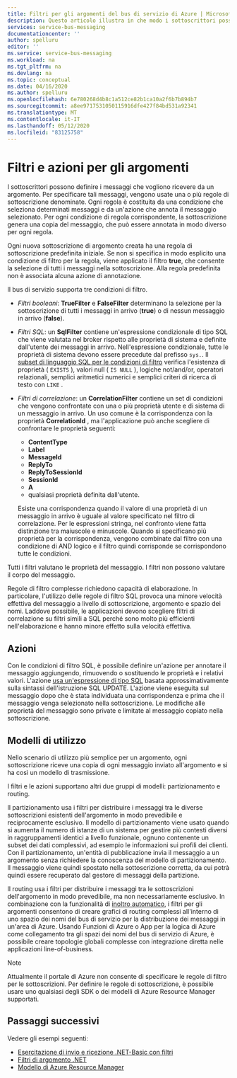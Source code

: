 ```yaml
---
title: Filtri per gli argomenti del bus di servizio di Azure | Microsoft Docs
description: Questo articolo illustra in che modo i sottoscrittori possono definire i messaggi che vogliono ricevere da un argomento specificando filtri.
services: service-bus-messaging
documentationcenter: ''
author: spelluru
editor: ''
ms.service: service-bus-messaging
ms.workload: na
ms.tgt_pltfrm: na
ms.devlang: na
ms.topic: conceptual
ms.date: 04/16/2020
ms.author: spelluru
ms.openlocfilehash: 6e780268d4b8c1a512ce82b1ca10a2f6b7b894b7
ms.sourcegitcommit: a8ee9717531050115916dfe427f84bd531a92341
ms.translationtype: MT
ms.contentlocale: it-IT
ms.lasthandoff: 05/12/2020
ms.locfileid: "83125758"
---
```

# <a name="topic-filters-and-actions"></a>Filtri e azioni per gli argomenti

I sottoscrittori possono definire i messaggi che vogliono ricevere da un argomento. Per specificare tali messaggi, vengono usate una o più regole di sottoscrizione denominate. Ogni regola è costituita da una condizione che seleziona determinati messaggi e da un'azione che annota il messaggio selezionato. Per ogni condizione di regola corrispondente, la sottoscrizione genera una copia del messaggio, che può essere annotata in modo diverso per ogni regola.

Ogni nuova sottoscrizione di argomento creata ha una regola di sottoscrizione predefinita iniziale. Se non si specifica in modo esplicito una condizione di filtro per la regola, viene applicato il filtro **true**, che consente la selezione di tutti i messaggi nella sottoscrizione. Alla regola predefinita non è associata alcuna azione di annotazione.

Il bus di servizio supporta tre condizioni di filtro.

-   *Filtri booleani*: **TrueFilter** e **FalseFilter** determinano la selezione per la sottoscrizione di tutti i messaggi in arrivo (**true**) o di nessun messaggio in arrivo (**false**).

-   *Filtri SQL*: un **SqlFilter** contiene un'espressione condizionale di tipo SQL che viene valutata nel broker rispetto alle proprietà di sistema e definite dall'utente dei messaggi in arrivo. Nell'espressione condizionale, tutte le proprietà di sistema devono essere precedute dal prefisso `sys.`. Il [subset di linguaggio SQL per le condizioni di filtro](service-bus-messaging-sql-filter.md) verifica l'esistenza di proprietà ( `EXISTS` ), valori null ( `IS NULL` ), logiche not/and/or, operatori relazionali, semplici aritmetici numerici e semplici criteri di ricerca di testo con `LIKE` .

-   *Filtri di correlazione*: un **CorrelationFilter** contiene un set di condizioni che vengono confrontate con una o più proprietà utente e di sistema di un messaggio in arrivo. Un uso comune è la corrispondenza con la proprietà **CorrelationId** , ma l'applicazione può anche scegliere di confrontare le proprietà seguenti:

    - **ContentType**
     - **Label**
     - **MessageId**
     - **ReplyTo**
     - **ReplyToSessionId**
     - **SessionId** 
     - **A**
     - qualsiasi proprietà definita dall'utente. 
     
     Esiste una corrispondenza quando il valore di una proprietà di un messaggio in arrivo è uguale al valore specificato nel filtro di correlazione. Per le espressioni stringa, nel confronto viene fatta distinzione tra maiuscole e minuscole. Quando si specificano più proprietà per la corrispondenza, vengono combinate dal filtro con una condizione di AND logico e il filtro quindi corrisponde se corrispondono tutte le condizioni.

Tutti i filtri valutano le proprietà del messaggio. I filtri non possono valutare il corpo del messaggio.

Regole di filtro complesse richiedono capacità di elaborazione. In particolare, l'utilizzo delle regole di filtro SQL provoca una minore velocità effettiva del messaggio a livello di sottoscrizione, argomento e spazio dei nomi. Laddove possibile, le applicazioni devono scegliere filtri di correlazione su filtri simili a SQL perché sono molto più efficienti nell'elaborazione e hanno minore effetto sulla velocità effettiva.

## <a name="actions"></a>Azioni

Con le condizioni di filtro SQL, è possibile definire un'azione per annotare il messaggio aggiungendo, rimuovendo o sostituendo le proprietà e i relativi valori. L'azione [usa un'espressione di tipo SQL](service-bus-messaging-sql-filter.md) basata approssimativamente sulla sintassi dell'istruzione SQL UPDATE. L'azione viene eseguita sul messaggio dopo che è stata individuata una corrispondenza e prima che il messaggio venga selezionato nella sottoscrizione. Le modifiche alle proprietà del messaggio sono private e limitate al messaggio copiato nella sottoscrizione.

## <a name="usage-patterns"></a>Modelli di utilizzo

Nello scenario di utilizzo più semplice per un argomento, ogni sottoscrizione riceve una copia di ogni messaggio inviato all'argomento e si ha così un modello di trasmissione.

I filtri e le azioni supportano altri due gruppi di modelli: partizionamento e routing.

Il partizionamento usa i filtri per distribuire i messaggi tra le diverse sottoscrizioni esistenti dell'argomento in modo prevedibile e reciprocamente esclusivo. Il modello di partizionamento viene usato quando si aumenta il numero di istanze di un sistema per gestire più contesti diversi in raggruppamenti identici a livello funzionale, ognuno contenente un subset dei dati complessivi, ad esempio le informazioni sui profili dei clienti. Con il partizionamento, un'entità di pubblicazione invia il messaggio a un argomento senza richiedere la conoscenza del modello di partizionamento. Il messaggio viene quindi spostato nella sottoscrizione corretta, da cui potrà quindi essere recuperato dal gestore di messaggi della partizione.

Il routing usa i filtri per distribuire i messaggi tra le sottoscrizioni dell'argomento in modo prevedibile, ma non necessariamente esclusivo. In combinazione con la funzionalità di [inoltro automatico](service-bus-auto-forwarding.md), i filtri per gli argomenti consentono di creare grafici di routing complessi all'interno di uno spazio dei nomi del bus di servizio per la distribuzione dei messaggi in un'area di Azure. Usando Funzioni di Azure o App per la logica di Azure come collegamento tra gli spazi dei nomi del bus di servizio di Azure, è possibile creare topologie globali complesse con integrazione diretta nelle applicazioni line-of-business.


> [!NOTE]
> Attualmente il portale di Azure non consente di specificare le regole di filtro per le sottoscrizioni. Per definire le regole di sottoscrizione, è possibile usare uno qualsiasi degli SDK o dei modelli di Azure Resource Manager supportati. 

## <a name="next-steps"></a>Passaggi successivi
Vedere gli esempi seguenti: 

- [Esercitazione di invio e ricezione .NET-Basic con filtri](https://github.com/Azure/azure-service-bus/tree/master/samples/DotNet/GettingStarted/BasicSendReceiveTutorialwithFilters/BasicSendReceiveTutorialWithFilters)
- [Filtri di argomento .NET](https://github.com/Azure/azure-service-bus/tree/master/samples/DotNet/Microsoft.Azure.ServiceBus/TopicFilters)
- [Modello di Azure Resource Manager](https://docs.microsoft.com/azure/templates/microsoft.servicebus/2017-04-01/namespaces/topics/subscriptions/rules)


